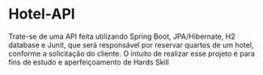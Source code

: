 # Hotel-API

Trate-se de uma API feita utilizando Spring Boot, JPA/Hibernate, H2 database e Junit, que será responsável por reservar quartos de um hotel, conforme a solicitação do cliente. O intuito de realizar esse projeto é para fins de estudo e aperfeiçoamento de Hards Skill
